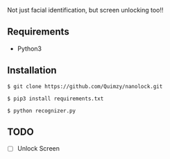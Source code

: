 Not just facial identification, but screen unlocking too!!

## Requirements

- Python3

## Installation

```
$ git clone https://github.com/Quimzy/nanolock.git

$ pip3 install requirements.txt

$ python recognizer.py
```

## TODO

- [ ] Unlock Screen
